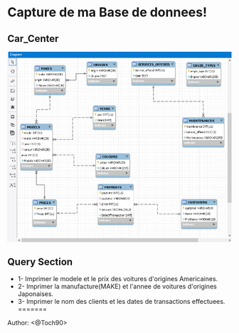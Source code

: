 # Capture de ma Base de donnees!
## Car_Center

![image](database1.png)

## Query Section

* 1- Imprimer le modele et le prix des voitures d'origines Americaines.
* 2- Imprimer la manufacture(MAKE) et l'annee de voitures d'origines 
Japonaises.
* 3- Imprimer le nom des clients et les dates de transactions 
effectuees. 
=======

Author: <@Toch90>
